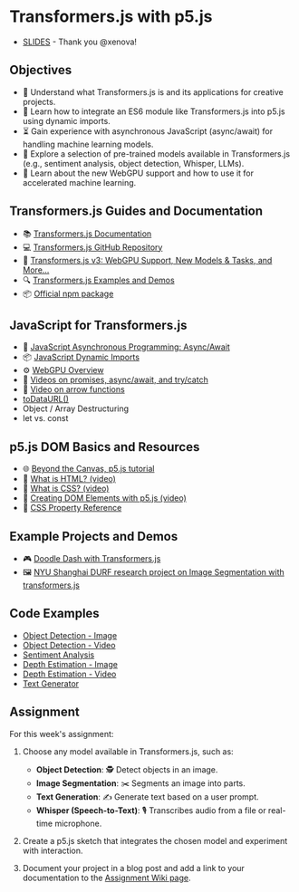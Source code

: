 # Transformers.js with p5.js

- [SLIDES](https://docs.google.com/presentation/d/1FTKmN9ZWyrBjQyp6-osPyvLzKiXqjqCSZvb0-FIqme0/edit?usp=sharing) - Thank you @xenova!

## Objectives

- 🎯 Understand what Transformers.js is and its applications for creative projects.
- 🔌 Learn how to integrate an ES6 module like Transformers.js into p5.js using dynamic imports.
- ⏳ Gain experience with asynchronous JavaScript (async/await) for handling machine learning models.
- 🤖 Explore a selection of pre-trained models available in Transformers.js (e.g., sentiment analysis, object detection, Whisper, LLMs).
- 🚀 Learn about the new WebGPU support and how to use it for accelerated machine learning.

## Transformers.js Guides and Documentation

- 📚 [Transformers.js Documentation](https://huggingface.co/docs/transformers.js/)
- 💻 [Transformers.js GitHub Repository](https://github.com/huggingface/transformers.js)
- 📰 [Transformers.js v3: WebGPU Support, New Models & Tasks, and More…](https://huggingface.co/blog/transformersjs-v3)
- 🔍 [Transformers.js Examples and Demos](https://github.com/huggingface/transformers.js-examples)
- 📦 [Official npm package](https://www.npmjs.com/package/@huggingface/transformers)

## JavaScript for Transformers.js

- 🔄 [JavaScript Asynchronous Programming: Async/Await](https://developer.mozilla.org/en-US/docs/Learn/JavaScript/Asynchronous/Async_await)
- 📦 [JavaScript Dynamic Imports](https://developer.mozilla.org/en-US/docs/Web/JavaScript/Reference/Statements/import)
- ⚙️ [WebGPU Overview](https://developer.mozilla.org/en-US/docs/Web/API/WebGPU_API)
- 🚂 [Videos on promises, async/await, and try/catch](https://www.youtube.com/playlist?list=PLRqwX-V7Uu6bKLPQvPRNNE65kBL62mVfx)
- 🚂 [Video on arrow functions](https://youtu.be/mrYMzpbFz18)
- [toDataURL()](https://developer.mozilla.org/en-US/docs/Web/API/HTMLCanvasElement/toDataURL)
- Object / Array Destructuring
- let vs. const

## p5.js DOM Basics and Resources

- 🌐 [Beyond the Canvas, p5.js tutorial](https://github.com/processing/p5.js/wiki/Beyond-the-canvas)
- 🚂 [What is HTML? (video)](https://youtu.be/URSH0QpxKo8?list=PLRqwX-V7Uu6bI1SlcCRfLH79HZrFAtBvX)
- 🚂 [What is CSS? (video)](https://youtu.be/zGL8q8iQSQw?list=PLRqwX-V7Uu6bI1SlcCRfLH79HZrFAtBvX)
- 🚂 [Creating DOM Elements with p5.js (video)](https://youtu.be/lAtoaRz78I4?list=PLRqwX-V7Uu6Zy51Q-x9tMWIv9cueOFTFA)
- 🎨 [CSS Property Reference](http://www.blooberry.com/indexdot/css/propindex/all.htm)

## Example Projects and Demos

- 🎮 [Doodle Dash with Transformers.js](https://huggingface.co/blog/ml-web-games)
- 🖼️ [NYU Shanghai DURF research project on Image Segmentation with transformers.js](https://github.com/ml5js/ml5-extra-imagesegmentation)

## Code Examples

- [Object Detection - Image](https://editor.p5js.org/ima_ml/sketches/LtppKXu-W)
- [Object Detection - Video](https://editor.p5js.org/ima_ml/sketches/8LsV70u0O)
- [Sentiment Analysis](https://editor.p5js.org/ima_ml/sketches/z9bNnHDh7)
- [Depth Estimation - Image](https://editor.p5js.org/ima_ml/sketches/tGyF87f59)
- [Depth Estimation - Video](https://editor.p5js.org/ima_ml/sketches/pt4HxyyIk)
- [Text Generator](https://editor.p5js.org/ima_ml/sketches/ISIVwlcK9)

## Assignment

For this week's assignment:

1. Choose any model available in Transformers.js, such as:

   - **Object Detection**: 🕵️ Detect objects in an image.
   - **Image Segmentation**: ✂️ Segments an image into parts.
   - **Text Generation**: ✍️ Generate text based on a user prompt.
   - **Whisper (Speech-to-Text)**: 🎙️ Transcribes audio from a file or real-time microphone.

2. Create a p5.js sketch that integrates the chosen model and experiment with interaction.

3. Document your project in a blog post and add a link to your documentation to the [Assignment Wiki page](https://github.com/ml5js/Intro-ML-Arts-IMA-F24/wiki/Assignment-5).
